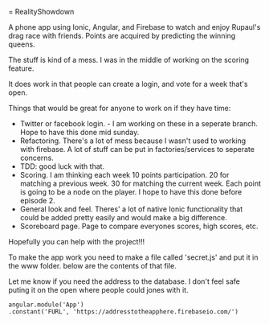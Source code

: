= RealityShowdown

A phone app using Ionic, Angular, and Firebase to watch and enjoy Rupaul's drag race with friends. Points are acquired by predicting the winning queens.

The stuff is kind of a mess. I was in the middle of working on the scoring feature.

It does work in that people can create a login, and vote for a week that's open.

Things that would be great for anyone to work on if they have time:

* Twitter or facebook login. - I am working on these in a seperate branch. Hope to have this done mid sunday. 
* Refactoring. There's a lot of mess because I wasn't used to working with firebase. A lot of stuff can be put in factories/services to seperate concerns.
* TDD: good luck with that.
* Scoring. I am thinking each week 10 points participation. 20 for matching a previous week. 30 for matching the current week. Each point is going to be a node on the player. I hope to have this done before episode 2.
* General look and feel. Theres' a lot of native Ionic functionality that could be added pretty easily and would make a big difference.
* Scoreboard page. Page to compare everyones scores, high scores, etc.

Hopefully you can help with the project!!!

To make the app work you need to make a file called 'secret.js' and put it in the www folder. below are the contents of that file.

Let me know if you need the address to the database. I don't feel safe puting it on the open where people could jones with it. 
```
angular.module('App')
.constant('FURL', 'https://addresstotheapphere.firebaseio.com/')
```